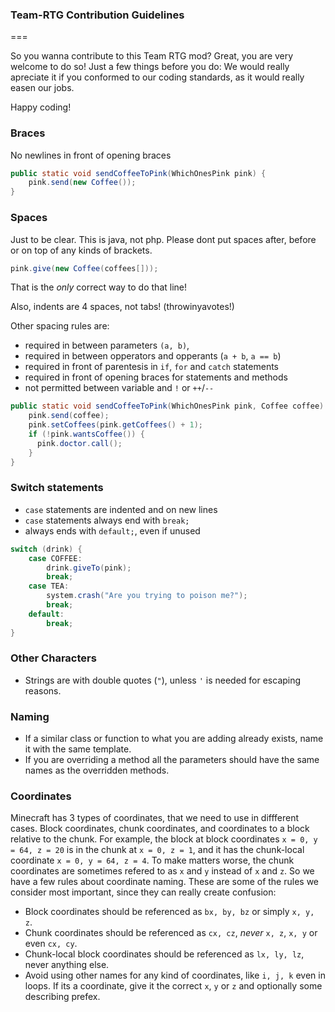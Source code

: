 ### Team-RTG Contribution Guidelines

===

So you wanna contribute to this Team RTG mod? Great, you are very welcome to do so! Just a few things before you do: We would really apreciate it if you conformed to our coding standards, as it would really easen our jobs.

Happy coding!

### Braces

No newlines in front of opening braces

``` java
public static void sendCoffeeToPink(WhichOnesPink pink) {
    pink.send(new Coffee());
}
```

### Spaces

Just to be clear. This is java, not php. Please dont put spaces after, before or on top of any kinds of brackets.

``` java
pink.give(new Coffee(coffees[]));
```

That is the *only* correct way to do that line!

Also, indents are 4 spaces, not tabs! (throwinyavotes!)

Other spacing rules are:

- required in between parameters `(a, b)`,
- required in between opperators and opperants (`a + b`, `a == b`)
- required in front of parentesis in `if`, `for` and `catch` statements
- required in front of opening braces for statements and methods
- not permitted between variable and `!` or `++`/`--`

``` java
public static void sendCoffeeToPink(WhichOnesPink pink, Coffee coffee) {
    pink.send(coffee);
    pink.setCoffees(pink.getCoffees() + 1);
    if (!pink.wantsCoffee()) {
      pink.doctor.call();
    }
}
```

### Switch statements

- `case` statements are indented and on new lines
- `case` statements always end with `break;`
- always ends with `default;`, even if unused

``` java
switch (drink) {
    case COFFEE:
        drink.giveTo(pink);
        break;
    case TEA:
        system.crash("Are you trying to poison me?");
        break;
    default:
        break;
}
```

### Other Characters

- Strings are with double quotes (`"`), unless `'` is needed for escaping reasons.

### Naming

- If a similar class or function to what you are adding already exists, name it with the same template.
- If you are overriding a method all the parameters should have the same names as the overridden methods.

### Coordinates

Minecraft has 3 types of coordinates, that we need to use in diffferent cases. Block coordinates, chunk coordinates,
and coordinates to a block relative to the chunk. For example, the block at block coordinates `x = 0, y = 64, z = 20` is in the chunk at `x = 0, z = 1`, and it has the chunk-local coordinate `x = 0, y = 64, z = 4`. To make matters worse, the chunk coordinates are sometimes refered to as `x` and `y` instead of `x` and `z`. So we have a few rules about coordinate naming. These are some of the rules we consider most important, since they can really create confusion:

- Block coordinates should be referenced as `bx, by, bz` or simply `x, y, z`.
- Chunk coordinates should be referenced as `cx, cz`, *never* `x, z`, `x, y` or even `cx, cy`.
- Chunk-local block coordinates should be referenced as `lx, ly, lz`, never anything else.
- Avoid using other names for any kind of coordinates, like `i, j, k` even in loops. If its a coordinate, give it the correct `x`, `y` or `z` and optionally some describing prefex.
